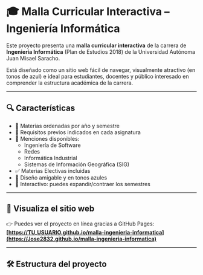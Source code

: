 # 🎓 Malla Curricular Interactiva – Ingeniería Informática

Este proyecto presenta una **malla curricular interactiva** de la carrera de **Ingeniería Informática** (Plan de Estudios 2018) de la Universidad Autónoma Juan Misael Saracho.

Está diseñado como un sitio web fácil de navegar, visualmente atractivo (en tonos de azul) e ideal para estudiantes, docentes y público interesado en comprender la estructura académica de la carrera.

---

## 🔍 Características

- 📘 Materias ordenadas por año y semestre
- 📌 Requisitos previos indicados en cada asignatura
- 🧭 Menciones disponibles:  
  - Ingeniería de Software  
  - Redes  
  - Informática Industrial  
  - Sistemas de Información Geográfica (SIG)
- ✅ Materias Electivas incluidas
- 🎨 Diseño amigable y en tonos azules
- 📱 Interactivo: puedes expandir/contraer los semestres

---

## 🚀 Visualiza el sitio web

👉 Puedes ver el proyecto en línea gracias a GitHub Pages:  
**[https://TU_USUARIO.github.io/malla-ingenieria-informatica](https://Jose2832.github.io/malla-ingenieria-informatica)**

---

## 🛠️ Estructura del proyecto

